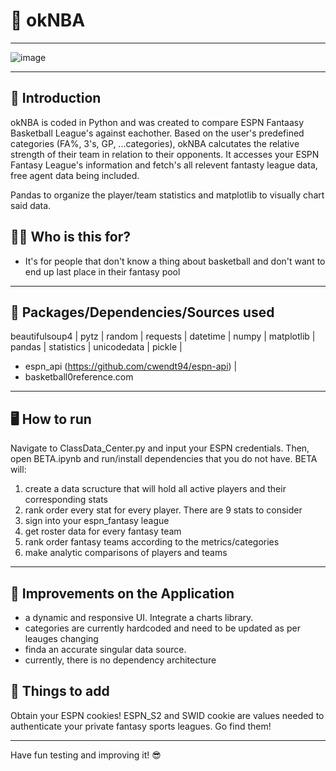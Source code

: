 # 

# 🏀 okNBA

---

![image](https://user-images.githubusercontent.com/102194829/189457078-66494ba8-3aea-4e46-9cf4-00078ad9b3a6.png)



---

## 👋  Introduction

okNBA is coded in Python and was created to compare ESPN Fantaasy Basketball League's against eachother. 
Based on the user's predefined categories (FA%, 3's, GP, ...categories), okNBA calcutates the relative strength of their team in relation to their opponents. It accesses your ESPN Fantasy League's information and fetch's all relevent fantasty league data, free agent data being included.

Pandas to organize the player/team statistics and matplotlib to visually chart said data. 

## 🤷‍♂️  Who is this for? 

- It's for people that don't know a thing about basketball and don't want to end up last place in their fantasy pool

---

## 💪  Packages/Dependencies/Sources used 

beautifulsoup4 | pytz | random | requests | datetime | numpy | matplotlib | pandas | statistics | unicodedata | pickle | 

- espn_api (https://github.com/cwendt94/espn-api) | 
- basketball0reference.com

---

## 🖥  How to run

Navigate to ClassData_Center.py and input your ESPN credentials. 
Then, open BETA.ipynb and run/install dependencies that you do not have. BETA will:

1. create a data scructure that will hold all active players and their corresponding stats
2. rank order every stat for every player. There are 9 stats to consider
3. sign into your espn_fantasy league
4. get roster data for every fantasy team
5. rank order fantasy teams according to the metrics/categories
5. make analytic comparisons of players and teams

---

## 🔨  Improvements on the Application

- a dynamic and responsive UI. Integrate a charts library. 
- categories are currently hardcoded and need to be updated as per leauges changing
- finda an accurate singular data source.
- currently, there is no dependency architecture

## 🍪  Things to add

Obtain your ESPN cookies! ESPN_S2 and SWID cookie are values needed to authenticate your private fantasy sports leagues. Go find them!

 ---
 
 Have fun testing and improving it! 😎
